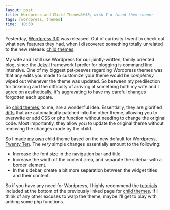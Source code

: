 ```yaml
---
layout: post
title: Wordpress and Child Themes&#58; wish I'd found them sooner
tags: [wordpress, themes]
time: '10:30'
---
```


Yesterday, [Wordpress 3.0] was released.  Out of curiosity I went to check out what new features they had, when I discovered something totally unrelated to the new release: [child themes].

[Wordpress 3.0]:http://wordpress.org/development/2010/06/thelonious/
[child themes]:http://codex.wordpress.org/Child_Themes

My wife and I still use Wordpress for our jointly-written, family oriented blog, since the [Jekyll] framework I prefer for blogging is command line intensive.  One of my biggest pet-peeves regarding Wordpress themes was that any edits you made to customize your theme would be _completely_ wiped out whenever the theme was updated.  So between my predilection for tinkering and the difficulty of arriving at something both my wife and I agree on aesthetically, it's aggravating to have my careful changes forgotten each update.

[Jekyll]:http://github.com/mojombo/jekyll

So [child themes], to me, are a wonderful idea.  Essentially, they are glorified [diffs] that are automatically patched into the other theme, allowing you to overwrite or add CSS or php function without needing to change the original code.  Most importantly, they allow you to update the original theme without removing the changes made by the child.

[diffs]:http://en.wikipedia.org/wiki/Diff

So I made [my own] child theme based on the new default for Wordpress, [Twenty Ten].  The _very_ simple changes essentially amount to the following:
+ Increase the font size in the navigation bar and title.
+ Increase the width of the content area, and separate the sidebar with a border element.
+ In the sidebar, create a bit more separation between the widget titles and their content.

[my own]:http://code.the-graham.com/twenty-ten-customized/
[Twenty Ten]:http://en.blog.wordpress.com/2010/04/26/new-theme-twenty-ten/

So if you have any need for Wordpress, I highly recommend the [tutorials] included at the bottom of the previously linked page for [child themes].  If I think of any other excuses to warp the theme, maybe I'll get to play with adding some php functions.

[tutorials]:http://codex.wordpress.org/Child_Themes#Resources
